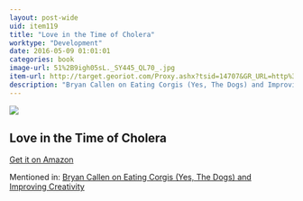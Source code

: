 ```yaml
---
layout: post-wide
uid: item119
title: "Love in the Time of Cholera"
worktype: "Development"
date: 2016-05-09 01:01:01
categories: book
image-url: 51%2B9igh05sL._SY445_QL70_.jpg
item-url: http://target.georiot.com/Proxy.ashx?tsid=14707&GR_URL=http%3A%2F%2Fwww.amazon.com%2FLove-Time-Cholera-Marquez-2014-ebook%2Fdp%2FB00NKDOZNM%2F
description: "Bryan Callen on Eating Corgis (Yes, The Dogs) and Improving Creativity"
---
```

<a href="http://target.georiot.com/Proxy.ashx?tsid=14707&GR_URL=http%3A%2F%2Fwww.amazon.com%2FLove-Time-Cholera-Marquez-2014-ebook%2Fdp%2FB00NKDOZNM%2F" target="blank"><img src="../../../../img/thumbs/51%2B9igh05sL._SY445_QL70_.jpg" class="prod-img"></a>
<h2>Love in the Time of Cholera</h2>
<p><a href="http://target.georiot.com/Proxy.ashx?tsid=14707&GR_URL=http%3A%2F%2Fwww.amazon.com%2FLove-Time-Cholera-Marquez-2014-ebook%2Fdp%2FB00NKDOZNM%2F" target="blank">Get it on Amazon</a><p>
<p>Mentioned in: <a href="http://fourhourworkweek.com/2014/12/01/bryan-callen/" target="blank">Bryan Callen on Eating Corgis (Yes, The Dogs) and Improving Creativity</a></p>
